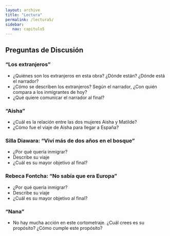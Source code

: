 ```yaml
---
layout: archive
title: "Lectura"
permalink: /lectura5/
sidebar:
   nav: capitulo5
---
```


## Preguntas de Discusión   

### “Los extranjeros”   
- ¿Quiénes son los extranjeros en esta obra? ¿Dónde están? ¿Dónde está el narrador?  
- ¿Cómo se describen los extranjeros? Según el narrador, ¿Con quién compara a los inmigrantes de hoy?   
- ¿Qué quiere comunicar el narrador al final?  


### “Aisha”   
- ¿Cuál es la relación entre las dos mujeres Aisha y Matilde?  
- ¿Cómo fue el viaje de Aisha para llegar a España?   


### Silla Diawara: “Viví más de dos años en el bosque”
- ¿Por qué quería inmigrar?
- Describe su viaje
- ¿Cuál es su mayor objetivo al final?


### Rebeca Fontcha: “No sabía que era Europa”
- ¿Por qué quería inmigrar?
- Describe su viaje
- ¿Cuál es su mayor objetivo al final?


### “Nana”
- No hay mucha acción en este cortometraje. ¿Cuál crees es su propósito? ¿Cómo cumple este propósito?
